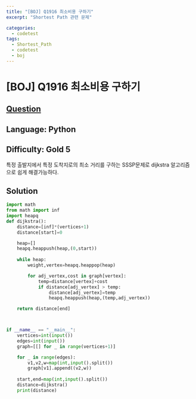 ```yaml
---
title: "[BOJ] Q1916 최소비용 구하기"
excerpt: "Shortest Path 관련 문제"

categories:
  - codetest
tags:
  - Shortest_Path
  - codetest
  - boj
---
```

# [BOJ] Q1916 최소비용 구하기
## [Question](https://www.acmicpc.net/problem/1916)
## Language: Python
## Difficulty: Gold 5
특정 출발지에서 특정 도착지로의 최소 거리를 구하는 SSSP문제로 dijkstra 알고리즘으로 쉽게 해결가능하다.

## Solution
```python
import math
from math import inf
import heapq
def dijkstra():
    distance=[inf]*(vertices+1)
    distance[start]=0

    heap=[]        
    heapq.heappush(heap,(0,start))
    
    while heap:
        weight,vertex=heapq.heappop(heap)

        for adj_vertex,cost in graph[vertex]:
            temp=distance[vertex]+cost
            if distance[adj_vertex] > temp:
                distance[adj_vertex]=temp
                heapq.heappush(heap,(temp,adj_vertex))

    return distance[end]



if __name__ == "__main__":
    vertices=int(input())
    edges=int(input())
    graph=[[] for _ in range(vertices+1)]

    for _ in range(edges):
        v1,v2,w=map(int,input().split())
        graph[v1].append((v2,w))
  
    start,end=map(int,input().split())
    distance=dijkstra()
    print(distance)
```
